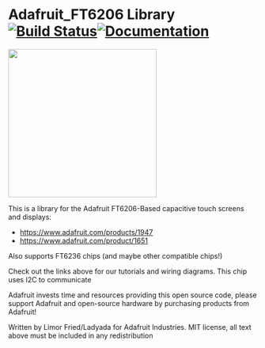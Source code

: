 # Adafruit_FT6206 Library [![Build Status](https://github.com/adafruit/Adafruit_FT6206_Library/workflows/Arduino%20Library%20CI/badge.svg)](https://github.com/adafruit/Adafruit_FT6206_Library/actions)[![Documentation](https://github.com/adafruit/ci-arduino/blob/master/assets/doxygen_badge.svg)](http://adafruit.github.io/Adafruit_FT6206_Library/html/index.html)

<img src="https://cdn-shop.adafruit.com/970x728/1947-05.jpg" height="300"/>

This is a library for the Adafruit FT6206-Based capacitive touch screens and displays:
  * https://www.adafruit.com/products/1947
  * https://www.adafruit.com/product/1651

Also supports FT6236 chips (and maybe other compatible chips!)
 
Check out the links above for our tutorials and wiring diagrams. This chip uses I2C to communicate

Adafruit invests time and resources providing this open source code, please support Adafruit and open-source hardware by purchasing products from Adafruit!

Written by Limor Fried/Ladyada for Adafruit Industries.
MIT license, all text above must be included in any redistribution

